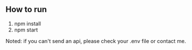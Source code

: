## How to run

1. npm install
2. npm start

Noted: if you can't send an api, please check your .env file or contact me.